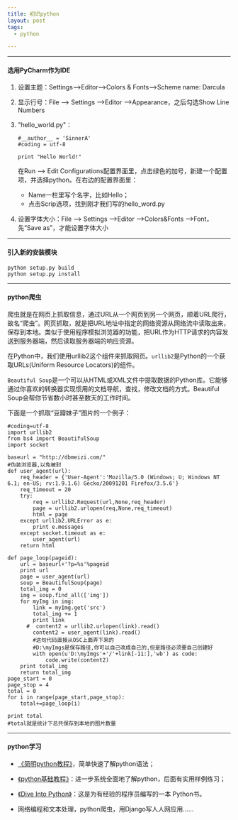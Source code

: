 ```yaml
---
title: 初识python
layout: post
tags:
  - python

---
```



---
#### 选用PyCharm作为IDE

1.  设置主题：Settings-->Editor-->Colors & Fonts-->Scheme name: Darcula

2.  显示行号：File --> Settings -->Editor -->Appearance，之后勾选Show Line Numbers

3.  "hello_world.py"：
       
        #__author__ = 'SinnerA'
        #coding = utf-8
        
        print "Hello World!"
        
    在Run --> Edit Configurations配置界面里，点击绿色的加号，新建一个配置项，并选择python。在右边的配置界面里：
    
    -  Name一栏里写个名字，比如Hello；
    -  点击Scrip选项，找到刚才我们写的hello_word.py

4.  设置字体大小：File --> Settings -->Editor -->Colors&Fonts -->Font，先“Save as”，才能设置字体大小
---
#### 引入新的安装模块

    python setup.py build
    python setup.py install

---
#### python爬虫

爬虫就是在网页上抓取信息，通过URL从一个网页到另一个网页，顺着URL爬行，故名“爬虫”。网页抓取，就是把URL地址中指定的网络资源从网络流中读取出来，保存到本地。类似于使用程序模拟浏览器的功能，把URL作为HTTP请求的内容发送到服务器端，然后读取服务器端的响应资源。

在Python中，我们使用urllib2这个组件来抓取网页。```urllib2```是Python的一个获取URLs(Uniform Resource Locators)的组件。

``Beautiful Soup``是一个可以从HTML或XML文件中提取数据的Python库。它能够通过你喜欢的转换器实现惯用的文档导航，查找，修改文档的方式。Beautiful Soup会帮你节省数小时甚至数天的工作时间。

下面是一个抓取“豆瓣妹子”图片的一个例子：


    #coding=utf-8
    import urllib2
    from bs4 import BeautifulSoup
    import socket
    
    baseurl = "http://dbmeizi.com/"
    #伪装浏览器,以免被封
    def user_agent(url):
        req_header = {'User-Agent':'Mozilla/5.0 (Windows; U; Windows NT 6.1; en-US; rv:1.9.1.6) Gecko/20091201 Firefox/3.5.6'}
        req_timeout = 20
        try:
            req = urllib2.Request(url,None,req_header)
            page = urllib2.urlopen(req,None,req_timeout)
            html = page
        except urllib2.URLError as e:
            print e.messages
        except socket.timeout as e:
            user_agent(url)
        return html
    
    def page_loop(pageid):
        url = baseurl+'?p=%s'%pageid
        print url
        page = user_agent(url)
        soup = BeautifulSoup(page)
        total_img = 0
        img = soup.find_all(['img'])
        for myImg in img:
            link = myImg.get('src')
            total_img += 1
            print link
          #  content2 = urllib2.urlopen(link).read()
            content2 = user_agent(link).read()
            #这句代码直接从OSC上面弄下来的
            #D:\myImgs是保存路径,你可以自己改成自己的,但是路径必须要自己创建好
            with open(u'D:\myImgs'+'/'+link[-11:],'wb') as code:
                code.write(content2)
        print total_img
        return total_img
    page_start = 0
    page_stop = 4
    total = 0
    for i in range(page_start,page_stop):
        total+=page_loop(i)
    
    print total
    #total就是统计下总共保存到本地的图片数量

---
#### python学习

-  [《简明python教程》](http://sebug.net/paper/python/)，简单快速了解python语法；

-  [《python基础教程》](http://book.douban.com/subject/4866934/)：进一步系统全面地了解python，后面有实用样例练习；

-  [《Dive Into Python》](http://woodpecker.org.cn/diveintopython/)：这是为有经验的程序员编写的一本 Python书。

-  网络编程和文本处理，python爬虫，用Django写人人网应用......
